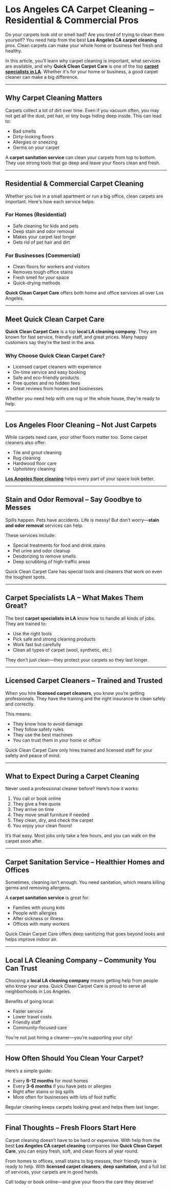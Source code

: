 # Los Angeles CA Carpet Cleaning – Residential & Commercial Pros

Do your carpets look old or smell bad? Are you tired of trying to clean them yourself? You need help from the best **Los Angeles CA carpet cleaning** pros. Clean carpets can make your whole home or business feel fresh and healthy.

In this article, you’ll learn why carpet cleaning is important, what services are available, and why **Quick Clean Carpet Care** is one of the top **[carpet specialists in LA](https://quickcleancarpetcare.com/los-angeles/)**. Whether it's for your home or business, a good carpet cleaner can make a big difference.

---

## Why Carpet Cleaning Matters

Carpets collect a lot of dirt over time. Even if you vacuum often, you may not get all the dust, pet hair, or tiny bugs hiding deep inside. This can lead to:

- Bad smells  
- Dirty-looking floors  
- Allergies or sneezing  
- Germs on your carpet

A **carpet sanitation service** can clean your carpets from top to bottom. They use strong tools that go deep and leave your floors clean and fresh.

---

## Residential & Commercial Carpet Cleaning

Whether you live in a small apartment or run a big office, clean carpets are important. Here's how each service helps:

### For Homes (Residential)

- Safe cleaning for kids and pets  
- Deep stain and odor removal  
- Makes your carpet last longer  
- Gets rid of pet hair and dirt  

### For Businesses (Commercial)

- Clean floors for workers and visitors  
- Removes tough office stains  
- Fresh smell for your space  
- Quick-drying methods  

**Quick Clean Carpet Care** offers both home and office services all over Los Angeles.

---

## Meet Quick Clean Carpet Care

**Quick Clean Carpet Care** is a top **local LA cleaning company**. They are known for fast service, friendly staff, and great prices. Many happy customers say they’re the best in the area.

### Why Choose Quick Clean Carpet Care?

- Licensed carpet cleaners with experience  
- On-time service and easy booking  
- Safe and eco-friendly products  
- Free quotes and no hidden fees  
- Great reviews from homes and businesses

Whether you need help with one rug or the whole house, they’re ready to help.

---

## Los Angeles Floor Cleaning – Not Just Carpets

While carpets need care, your other floors matter too. Some carpet cleaners also offer:

- Tile and grout cleaning  
- Rug cleaning  
- Hardwood floor care  
- Upholstery cleaning

**[Los Angeles floor cleaning](https://quickcleancarpetcare.com/los-angeles/floor-cleaning-services/)** helps every part of your space look better.

---

## Stain and Odor Removal – Say Goodbye to Messes

Spills happen. Pets have accidents. Life is messy! But don’t worry—**stain and odor removal** services can help.

These services include:

- Special treatments for food and drink stains  
- Pet urine and odor cleanup  
- Deodorizing to remove smells  
- Deep scrubbing of high-traffic areas

Quick Clean Carpet Care has special tools and cleaners that work on even the toughest spots.

---

## Carpet Specialists LA – What Makes Them Great?

The best **carpet specialists in LA** know how to handle all kinds of jobs. They are trained to:

- Use the right tools  
- Pick safe and strong cleaning products  
- Work fast but carefully  
- Clean all types of carpet (wool, synthetic, etc.)

They don’t just clean—they protect your carpets so they last longer.

---

## Licensed Carpet Cleaners – Trained and Trusted

When you hire **licensed carpet cleaners**, you know you’re getting professionals. They have the training and the right insurance to clean safely and correctly.

This means:

- They know how to avoid damage  
- They follow safety rules  
- They use the best machines  
- You can trust them in your home or office

Quick Clean Carpet Care only hires trained and licensed staff for your safety and peace of mind.

---

## What to Expect During a Carpet Cleaning

Never used a professional cleaner before? Here’s how it works:

1. You call or book online  
2. They give a free quote  
3. They arrive on time  
4. They move small furniture if needed  
5. They clean, dry, and check the carpet  
6. You enjoy your clean floors!

It’s that easy. Most jobs only take a few hours, and you can walk on the carpet soon after.

---

## Carpet Sanitation Service – Healthier Homes and Offices

Sometimes, cleaning isn’t enough. You need sanitation, which means killing germs and removing allergens.

A **carpet sanitation service** is great for:

- Families with young kids  
- People with allergies  
- After sickness or illness  
- Offices with many workers

Quick Clean Carpet Care offers deep sanitizing that goes beyond looks and helps improve indoor air.

---

## Local LA Cleaning Company – Community You Can Trust

Choosing a **local LA cleaning company** means getting help from people who know your area. Quick Clean Carpet Care is proud to serve all neighborhoods in Los Angeles.

Benefits of going local:

- Faster service  
- Lower travel costs  
- Friendly staff  
- Community-focused care

You’re not just hiring a cleaner—you’re supporting your city!

---

## How Often Should You Clean Your Carpet?

Here’s a simple guide:

- Every **6-12 months** for most homes  
- Every **3-6 months** if you have pets or allergies  
- Right after stains or big spills  
- More often for businesses with lots of foot traffic

Regular cleaning keeps carpets looking great and helps them last longer.

---

## Final Thoughts – Fresh Floors Start Here

Carpet cleaning doesn’t have to be hard or expensive. With help from the best **Los Angeles CA carpet cleaning** companies like **Quick Clean Carpet Care**, you can enjoy fresh, soft, and clean floors all year round.

From homes to offices, small stains to big messes, their friendly team is ready to help. With **licensed carpet cleaners**, **deep sanitation**, and a full list of services, your carpets are in good hands.

Call today or book online—and give your floors the care they deserve!
